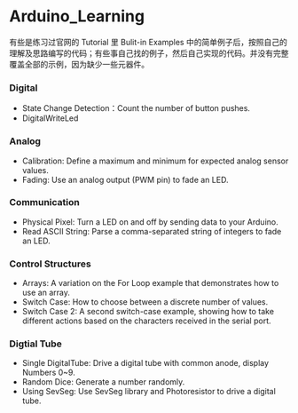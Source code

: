 # Arduino_Learning
有些是练习过官网的 Tutorial 里 Bulit-in Examples 中的简单例子后，按照自己的理解及思路编写的代码；有些事自己找的例子，然后自己实现的代码。并没有完整覆盖全部的示例，因为缺少一些元器件。


### Digital

+ State Change Detection：Count the number of button pushes.
+ DigitalWriteLed


### Analog

+ Calibration: Define a maximum and minimum for expected analog sensor values.
+ Fading: Use an analog output (PWM pin) to fade an LED.


### Communication

+ Physical Pixel: Turn a LED on and off by sending data to your Arduino.
+ Read ASCII String: Parse a comma-separated string of integers to fade an LED.

### Control Structures
+ Arrays: A variation on the For Loop example that demonstrates how to use an array.
+ Switch Case: How to choose between a discrete number of values.
+ Switch Case 2: A second switch-case example, showing how to take different actions based on the characters received in the serial port.


### Digtial Tube
+ Single DigitalTube: Drive a digital tube with common anode, display Numbers 0~9.
+ Random Dice: Generate a number randomly.
+ Using SevSeg: Use SevSeg library and Photoresistor to drive a digital tube.
